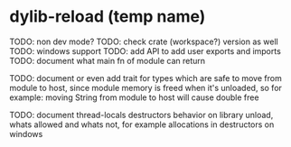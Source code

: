 # dylib-reload (temp name)

TODO: non dev mode?
TODO: check crate (workspace?) version as well
TODO: windows support
TODO: add API to add user exports and imports
TODO: document what main fn of module can return

TODO: document or even add trait for types which are safe to move from module
      to host, since module memory is freed when it's unloaded, so
      for example: moving String from module to host will cause double free

TODO: document thread-locals destructors behavior on library unload, 
      whats allowed and whats not, for example allocations in destructors on windows
